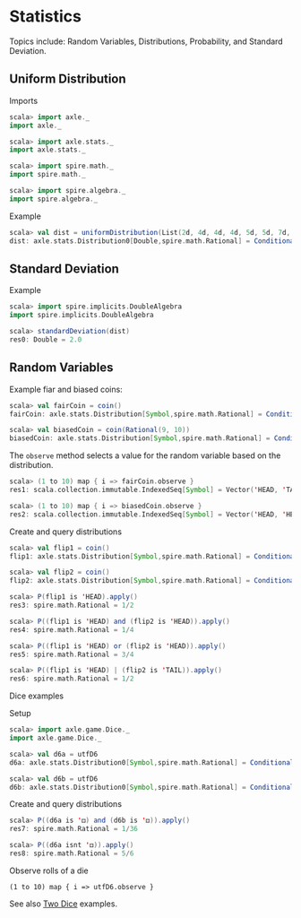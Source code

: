 
Statistics
==========

Topics include: Random Variables, Distributions, Probability, and Standard Deviation.

Uniform Distribution
--------------------

Imports

```scala
scala> import axle._
import axle._

scala> import axle.stats._
import axle.stats._

scala> import spire.math._
import spire.math._

scala> import spire.algebra._
import spire.algebra._
```

Example

```scala
scala> val dist = uniformDistribution(List(2d, 4d, 4d, 4d, 5d, 5d, 7d, 9d), "some doubles")
dist: axle.stats.Distribution0[Double,spire.math.Rational] = ConditionalProbabilityTable0(Map(5.0 -> 1/4, 9.0 -> 1/8, 2.0 -> 1/8, 7.0 -> 1/8, 4.0 -> 3/8),some doubles)
```

Standard Deviation
------------------

Example

```scala
scala> import spire.implicits.DoubleAlgebra
import spire.implicits.DoubleAlgebra

scala> standardDeviation(dist)
res0: Double = 2.0
```

Random Variables
----------------

Example fiar and biased coins:

```scala
scala> val fairCoin = coin()
fairCoin: axle.stats.Distribution[Symbol,spire.math.Rational] = ConditionalProbabilityTable0(Map('HEAD -> 1/2, 'TAIL -> 1/2),coin)

scala> val biasedCoin = coin(Rational(9, 10))
biasedCoin: axle.stats.Distribution[Symbol,spire.math.Rational] = ConditionalProbabilityTable0(Map('HEAD -> 9/10, 'TAIL -> 1/10),coin)
```

The `observe` method selects a value for the random variable based on the distribution.

```scala
scala> (1 to 10) map { i => fairCoin.observe }
res1: scala.collection.immutable.IndexedSeq[Symbol] = Vector('HEAD, 'TAIL, 'TAIL, 'TAIL, 'TAIL, 'HEAD, 'TAIL, 'TAIL, 'HEAD, 'HEAD)

scala> (1 to 10) map { i => biasedCoin.observe }
res2: scala.collection.immutable.IndexedSeq[Symbol] = Vector('HEAD, 'HEAD, 'HEAD, 'HEAD, 'HEAD, 'HEAD, 'HEAD, 'HEAD, 'HEAD, 'HEAD)
```

Create and query distributions

```scala
scala> val flip1 = coin()
flip1: axle.stats.Distribution[Symbol,spire.math.Rational] = ConditionalProbabilityTable0(Map('HEAD -> 1/2, 'TAIL -> 1/2),coin)

scala> val flip2 = coin()
flip2: axle.stats.Distribution[Symbol,spire.math.Rational] = ConditionalProbabilityTable0(Map('HEAD -> 1/2, 'TAIL -> 1/2),coin)

scala> P(flip1 is 'HEAD).apply()
res3: spire.math.Rational = 1/2

scala> P((flip1 is 'HEAD) and (flip2 is 'HEAD)).apply()
res4: spire.math.Rational = 1/4

scala> P((flip1 is 'HEAD) or (flip2 is 'HEAD)).apply()
res5: spire.math.Rational = 3/4

scala> P((flip1 is 'HEAD) | (flip2 is 'TAIL)).apply()
res6: spire.math.Rational = 1/2
```

Dice examples

Setup

```scala
scala> import axle.game.Dice._
import axle.game.Dice._

scala> val d6a = utfD6
d6a: axle.stats.Distribution0[Symbol,spire.math.Rational] = ConditionalProbabilityTable0(Map('⚄ -> 1/6, '⚅ -> 1/6, '⚁ -> 1/6, '⚂ -> 1/6, '⚀ -> 1/6, '⚃ -> 1/6),UTF d6)

scala> val d6b = utfD6
d6b: axle.stats.Distribution0[Symbol,spire.math.Rational] = ConditionalProbabilityTable0(Map('⚄ -> 1/6, '⚅ -> 1/6, '⚁ -> 1/6, '⚂ -> 1/6, '⚀ -> 1/6, '⚃ -> 1/6),UTF d6)
```

Create and query distributions

```scala
scala> P((d6a is '⚃) and (d6b is '⚃)).apply()
res7: spire.math.Rational = 1/36

scala> P((d6a isnt '⚃)).apply()
res8: spire.math.Rational = 5/6
```

Observe rolls of a die

```
(1 to 10) map { i => utfD6.observe }
```

See also <a href="TwoDice.md">Two Dice</a> examples.
